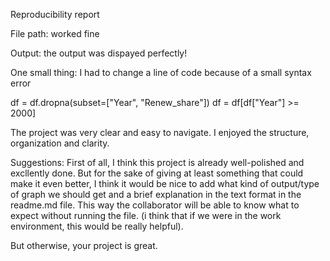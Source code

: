 Reproducibility report

File path: worked fine

Output: the output was dispayed perfectly!

One small thing: I had to change a line of code because of a small syntax error

df = df.dropna(subset=["Year", "Renew_share"])
df = df[df["Year"] >= 2000]

The project was very clear and easy to navigate. I enjoyed the structure, organization and clarity. 

Suggestions:
First of all, I think this project is already well-polished and excllently done. But for the sake of giving at least something that could make it even better,
I think it would be nice to add what kind of output/type of graph we should get and a brief explanation in the text format in the readme.md file. This way the collaborator will be able to
know what to expect without running the file. (i think that if we were in the work environment, this would be really helpful). 

But otherwise, your project is great. 
